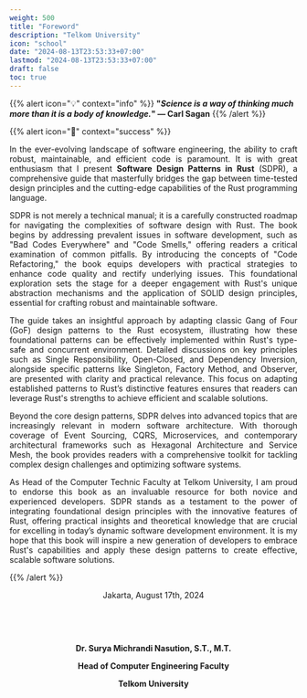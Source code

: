 ```yaml
---
weight: 500
title: "Foreword"
description: "Telkom University"
icon: "school"
date: "2024-08-13T23:53:33+07:00"
lastmod: "2024-08-13T23:53:33+07:00"
draft: false
toc: true
---
```


{{% alert icon="💡" context="info" %}}
<strong>"<em>Science is a way of thinking much more than it is a body of knowledge.</em>" — Carl Sagan</strong>
{{% /alert %}}

{{% alert icon="📖" context="success" %}}

<p style="text-align: justify;">
In the ever-evolving landscape of software engineering, the ability to craft robust, maintainable, and efficient code is paramount. It is with great enthusiasm that I present <strong>Software Design Patterns in Rust</strong> (SDPR), a comprehensive guide that masterfully bridges the gap between time-tested design principles and the cutting-edge capabilities of the Rust programming language.
</p>

<p style="text-align: justify;">
SDPR is not merely a technical manual; it is a carefully constructed roadmap for navigating the complexities of software design with Rust. The book begins by addressing prevalent issues in software development, such as "Bad Codes Everywhere" and "Code Smells," offering readers a critical examination of common pitfalls. By introducing the concepts of "Code Refactoring," the book equips developers with practical strategies to enhance code quality and rectify underlying issues. This foundational exploration sets the stage for a deeper engagement with Rust's unique abstraction mechanisms and the application of SOLID design principles, essential for crafting robust and maintainable software.
</p>

<p style="text-align: justify;">
The guide takes an insightful approach by adapting classic Gang of Four (GoF) design patterns to the Rust ecosystem, illustrating how these foundational patterns can be effectively implemented within Rust's type-safe and concurrent environment. Detailed discussions on key principles such as Single Responsibility, Open-Closed, and Dependency Inversion, alongside specific patterns like Singleton, Factory Method, and Observer, are presented with clarity and practical relevance. This focus on adapting established patterns to Rust’s distinctive features ensures that readers can leverage Rust's strengths to achieve efficient and scalable solutions.
</p>

<p style="text-align: justify;">
Beyond the core design patterns, SDPR delves into advanced topics that are increasingly relevant in modern software architecture. With thorough coverage of Event Sourcing, CQRS, Microservices, and contemporary architectural frameworks such as Hexagonal Architecture and Service Mesh, the book provides readers with a comprehensive toolkit for tackling complex design challenges and optimizing software systems.
</p>

<p style="text-align: justify;">
As Head of the Computer Technic Faculty at Telkom University, I am proud to endorse this book as an invaluable resource for both novice and experienced developers. SDPR stands as a testament to the power of integrating foundational design principles with the innovative features of Rust, offering practical insights and theoretical knowledge that are crucial for excelling in today’s dynamic software development environment. It is my hope that this book will inspire a new generation of developers to embrace Rust's capabilities and apply these design patterns to create effective, scalable software solutions.
</p>
{{% /alert %}}

<center>

Jakarta, August 17th, 2024

&nbsp;

&nbsp;

<strong>Dr. Surya Michrandi Nasution, S.T., M.T.</strong>

<strong>Head of Computer Engineering Faculty</strong>

<strong>Telkom University</strong>
</center>
